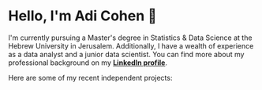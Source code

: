# Hello, I'm Adi Cohen 👋

I'm currently pursuing a Master's degree in Statistics & Data Science at the Hebrew University in Jerusalem. Additionally, I have a wealth of experience as a data analyst and a junior data scientist. You can find more about my professional background on my **[LinkedIn profile](https://www.linkedin.com/in/adi-cohen-5302297b/)**.

Here are some of my recent independent projects:
